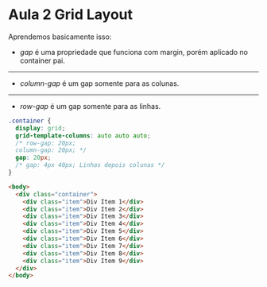 # Aula 2 Grid Layout

Aprendemos basicamente isso:

- _gap_ é uma propriedade que funciona com margin, porém aplicado no container pai.

---

- _column-gap_ é um gap somente para as colunas.

---

- _row-gap_ é um gap somente para as linhas.

```css
.container {
  display: grid;
  grid-template-columns: auto auto auto;
  /* row-gap: 20px;
  column-gap: 20px; */
  gap: 20px;
  /* gap: 4px 40px; Linhas depois colunas */
}
```

```html
<body>
  <div class="container">
    <div class="item">Div Item 1</div>
    <div class="item">Div Item 2</div>
    <div class="item">Div Item 3</div>
    <div class="item">Div Item 4</div>
    <div class="item">Div Item 5</div>
    <div class="item">Div Item 6</div>
    <div class="item">Div Item 7</div>
    <div class="item">Div Item 8</div>
    <div class="item">Div Item 9</div>
  </div>
</body>
```
